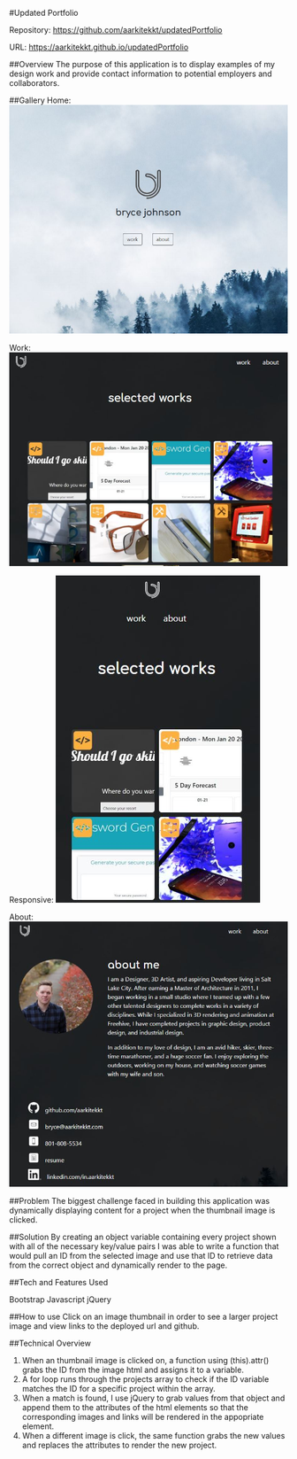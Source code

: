 #Updated Portfolio

Repository: https://github.com/aarkitekkt/updatedPortfolio

URL: https://aarkitekkt.github.io/updatedPortfolio

##Overview
​The purpose of this application is to display examples of my design work and provide contact information to potential employers and collaborators.​

##Gallery
Home:
![Home Page](./assets/screengrabs/home.JPG "Main Page")

Work:
![Work](./assets/screengrabs/work.JPG "Work Page")

Responsive:
![Responsive](./assets/screengrabs/responsive.JPG "Responsive Design")

About:
![About](./assets/screengrabs/about.JPG "About Page")



##Problem
​The biggest challenge faced in building this application was dynamically displaying content for a project when the thumbnail image is clicked.
​

##Solution
​By creating an object variable containing every project shown with all of the necessary key/value pairs I was able to write a function that would pull an ID from the selected image and use that ID to retrieve data from the correct object and dynamically render to the page.

##Tech and Features Used​

Bootstrap
Javascript
jQuery

##How to use
​Click on an image thumbnail in order to see a larger project image and view links to the deployed url and github.​

##Technical Overview​

1. When an thumbnail image is clicked on, a function using (this).attr() grabs the ID from the image html and assigns it to a variable.
2. A for loop runs through the projects array to check if the ID variable matches the ID for a specific project within the array.
3. When a match is found, I use jQuery to grab values from that object and append them to the attributes of the html elements so that the corresponding images and links will be rendered in the appopriate element.
4. When a different image is click, the same function grabs the new values and replaces the attributes to render the new project.

